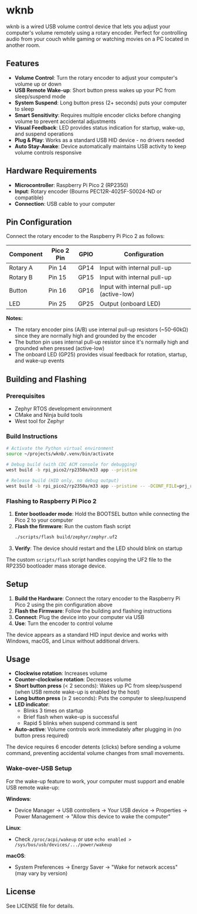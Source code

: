 # wknb

wknb is a wired USB volume control device that lets you adjust your computer's 
volume remotely using a rotary encoder. Perfect for controlling audio from your 
couch while gaming or watching movies on a PC located in another room.

## Features

- **Volume Control**: Turn the rotary encoder to adjust your computer's volume up or down
- **USB Remote Wake-up**: Short button press wakes up your PC from sleep/suspend mode
- **System Suspend**: Long button press (2+ seconds) puts your computer to sleep
- **Smart Sensitivity**: Requires multiple encoder clicks before changing volume to prevent accidental adjustments
- **Visual Feedback**: LED provides status indication for startup, wake-up, and suspend operations
- **Plug & Play**: Works as a standard USB HID device - no drivers needed
- **Auto Stay-Awake**: Device automatically maintains USB activity to keep volume controls responsive

## Hardware Requirements

- **Microcontroller**: Raspberry Pi Pico 2 (RP2350)
- **Input**: Rotary encoder (Bourns PEC12R-4025F-S0024-ND or compatible)
- **Connection**: USB cable to your computer

## Pin Configuration

Connect the rotary encoder to the Raspberry Pi Pico 2 as follows:

| Component | Pico 2 Pin | GPIO | Configuration |
|-----------|------------|------|---------------|
| Rotary A  | Pin 14     | GP14 | Input with internal pull-up |
| Rotary B  | Pin 15     | GP15 | Input with internal pull-up |
| Button    | Pin 16     | GP16 | Input with internal pull-up (active-low) |
| LED       | Pin 25     | GP25 | Output (onboard LED) |

**Notes:**
- The rotary encoder pins (A/B) use internal pull-up resistors (~50-60kΩ) since they are normally high and grounded by the encoder
- The button pin uses internal pull-up resistor since it's normally high and grounded when pressed (active-low)
- The onboard LED (GP25) provides visual feedback for rotation, startup, and wake-up events

## Building and Flashing

### Prerequisites
- Zephyr RTOS development environment
- CMake and Ninja build tools
- West tool for Zephyr

### Build Instructions
```bash
# Activate the Python virtual environment
source ~/projects/wknb/.venv/bin/activate

# Debug build (with CDC ACM console for debugging)
west build -b rpi_pico2/rp2350a/m33 app --pristine

# Release build (HID only, no debug output)
west build -b rpi_pico2/rp2350a/m33 app --pristine -- -DCONF_FILE=prj_release.conf -DDTC_OVERLAY_FILE=app_release.overlay
```

### Flashing to Raspberry Pi Pico 2
1. **Enter bootloader mode**: Hold the BOOTSEL button while connecting the Pico 2 to your computer
2. **Flash the firmware**: Run the custom flash script
   ```bash
   ./scripts/flash build/zephyr/zephyr.uf2
   ```
3. **Verify**: The device should restart and the LED should blink on startup

The custom `scripts/flash` script handles copying the UF2 file to the RP2350 bootloader mass storage device.

## Setup

1. **Build the Hardware**: Connect the rotary encoder to the Raspberry Pi Pico 2 using the pin configuration above
2. **Flash the Firmware**: Follow the building and flashing instructions
3. **Connect**: Plug the device into your computer via USB
4. **Use**: Turn the encoder to control volume

The device appears as a standard HID input device and works with Windows, macOS, and Linux without additional drivers.

## Usage

- **Clockwise rotation**: Increases volume
- **Counter-clockwise rotation**: Decreases volume
- **Short button press** (< 2 seconds): Wakes up PC from sleep/suspend (when USB remote wake-up is enabled by the host)
- **Long button press** (≥ 2 seconds): Puts the computer to sleep/suspend
- **LED indicator**: 
  - Blinks 3 times on startup
  - Brief flash when wake-up is successful
  - Rapid 5 blinks when suspend command is sent
- **Auto-active**: Volume controls work immediately after plugging in (no button press required)

The device requires 6 encoder detents (clicks) before sending a volume command, preventing accidental volume changes from small movements.

### Wake-over-USB Setup

For the wake-up feature to work, your computer must support and enable USB remote wake-up:

**Windows**: 
- Device Manager → USB controllers → Your USB device → Properties → Power Management → "Allow this device to wake the computer"

**Linux**: 
- Check `/proc/acpi/wakeup` or use `echo enabled > /sys/bus/usb/devices/.../power/wakeup`

**macOS**: 
- System Preferences → Energy Saver → "Wake for network access" (may vary by version)

## License

See LICENSE file for details.
